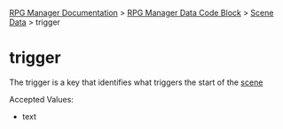 [RPG Manager Documentation](../../index.md) >
[RPG Manager Data Code Block](../index.md) >
[Scene Data](../index.md) >
trigger

# trigger

The trigger is a key that identifies what triggers the start of the [scene](../../components/scene.md)

Accepted Values:
- text

